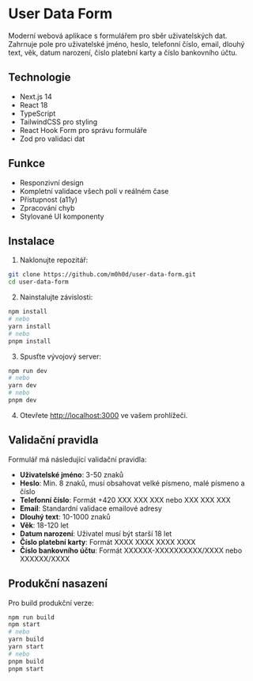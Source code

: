 # User Data Form

Moderní webová aplikace s formulářem pro sběr uživatelských dat. Zahrnuje pole pro uživatelské jméno, heslo, telefonní číslo, email, dlouhý text, věk, datum narození, číslo platební karty a číslo bankovního účtu.

## Technologie

- Next.js 14
- React 18
- TypeScript
- TailwindCSS pro styling
- React Hook Form pro správu formuláře
- Zod pro validaci dat

## Funkce

- Responzivní design
- Kompletní validace všech polí v reálném čase
- Přístupnost (a11y)
- Zpracování chyb
- Stylované UI komponenty

## Instalace

1. Naklonujte repozitář:

```bash
git clone https://github.com/m0h0d/user-data-form.git
cd user-data-form
```

2. Nainstalujte závislosti:

```bash
npm install
# nebo
yarn install
# nebo
pnpm install
```

3. Spusťte vývojový server:

```bash
npm run dev
# nebo
yarn dev
# nebo
pnpm dev
```

4. Otevřete [http://localhost:3000](http://localhost:3000) ve vašem prohlížeči.

## Validační pravidla

Formulář má následující validační pravidla:

- **Uživatelské jméno**: 3-50 znaků
- **Heslo**: Min. 8 znaků, musí obsahovat velké písmeno, malé písmeno a číslo
- **Telefonní číslo**: Formát +420 XXX XXX XXX nebo XXX XXX XXX
- **Email**: Standardní validace emailové adresy
- **Dlouhý text**: 10-1000 znaků
- **Věk**: 18-120 let
- **Datum narození**: Uživatel musí být starší 18 let
- **Číslo platební karty**: Formát XXXX XXXX XXXX XXXX
- **Číslo bankovního účtu**: Formát XXXXXX-XXXXXXXXXX/XXXX nebo XXXXXX/XXXX

## Produkční nasazení

Pro build produkční verze:

```bash
npm run build
npm start
# nebo
yarn build
yarn start
# nebo
pnpm build
pnpm start
```